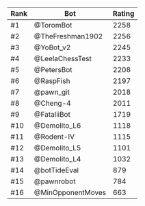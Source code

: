 Rank|Bot|Rating
---|---|---
#1|@ToromBot|2258
#2|@TheFreshman1902|2256
#3|@YoBot_v2|2245
#4|@LeelaChessTest|2233
#5|@PetersBot|2208
#6|@RaspFish|2197
#7|@pawn_git|2018
#8|@Cheng-4|2011
#9|@FataliiBot|1719
#10|@Demolito_L6|1118
#11|@Rodent-IV|1115
#12|@Demolito_L5|1101
#13|@Demolito_L4|1032
#14|@botTideEval|879
#15|@pawnrobot|784
#16|@MinOpponentMoves|663
